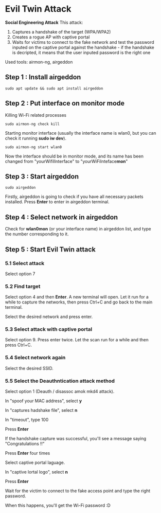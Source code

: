 # Evil Twin Attack
**Social Engineering Attack**
This attack:
1. Captures a handshake of the target (WPA/WPA2)
2. Creates a rogue AP with captive portal
3. Waits for victims to connect to the fake network and test the password inputed on the captive portal against the handshake - if the handshake is decripted, it means that the user inputed password is the right one

Used tools: airmon-ng, airgeddon

## Step 1 : Install airgeddon
```
sudo apt update && sudo apt install airgeddon
```

## Step 2 : Put interface on monitor mode
Killing Wi-Fi related processes
```
sudo airmon-ng check kill
```

Starting monitor interface (usually the interface name is wlan0, but you can check it running **sudo iw dev**).
```
sudo airmon-ng start wlan0
```

Now the interface should be in monitor mode, and its name has been changed from "yourWifiIInterface" to "yourWiFiInteface**mon**"
## Step 3 : Start airgeddon
```
sudo airgeddon
```

Firstly, airgeddon is going to check if you have all necessary packets installed. Press **Enter** to enter in airgeddon terminal.

## Step 4 : Select network in airgeddon
Check for **wlan0mon** (or your interface name) in airgeddon list, and type the number corresponding to it.

## Step 5 : Start Evil Twin attack
### 5.1 Select attack
Select option 7

### 5.2 Find target
Select option 4 and then **Enter**. A new terminal will open. Let it run for a while to capture the networks, then press Ctrl+C and go back to the main terminal.

Select the desired network and press enter.

### 5.3 Select attack with captive portal 
Select option 9. Press enter twice. Let the scan run for a while and then press Ctrl+C.

### 5.4 Select network again
Select the desired SSID.

### 5.5 Select the Deauthntication attack method
Select option 1 (Deauth / disassoc amok mkd4 attack).

In "spoof your MAC address", select **y**

In "captures hadshake file", select **n**

In "timeout", type 100

Press **Enter**

If the handshake capture was successful, you'll see a message saying "Congratulations !!"

Press **Enter** four times

Select captive portal laguage.

In "captive lortal logo", select **n**

Press **Enter**

Wait for the victim to connect to the fake access point and type the right password.

When this happens, you'll get the Wi-Fi password :D




